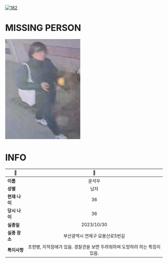 [![182](https://img.shields.io/badge/%EC%8B%A4%EC%A2%85%EC%8B%A0%EA%B3%A0%EB%8A%94%20%EA%B5%AD%EB%B2%88%EC%97%86%EC%9D%B4-182-blue)](http://safe182.go.kr/index.do)

# MISSING PERSON

<img src="./missing_person.jpg">

# INFO

|🔑|💎|
|--|:--:|
|**이름**|윤석우|
|**성별**|남자|
|**현재 나이**|36|
|**당시 나이**|36|
|**실종일**|2023/10/30|
|**실종 장소**|부산광역시 연제구 묘봉산로5번길 |
|**특이사항**|조현병, 지적장애가 있음. 경찰관을 보면 두려워하며 도망하려 하는 특징이 있음.|
